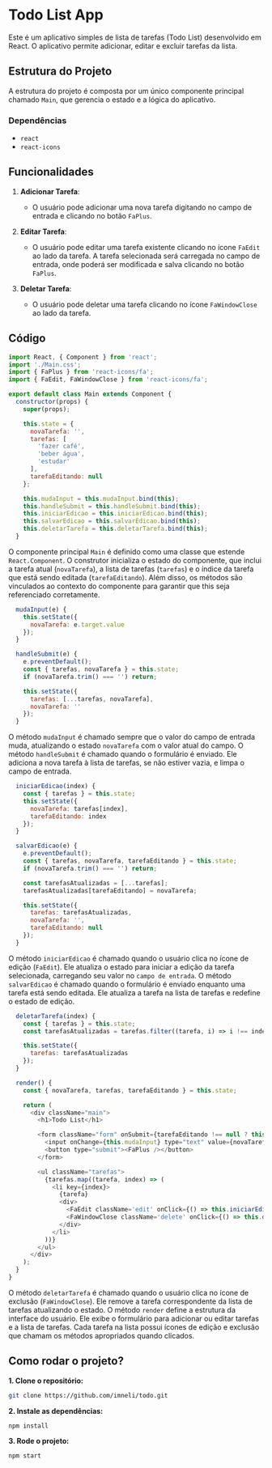 # Todo List App

Este é um aplicativo simples de lista de tarefas (Todo List) desenvolvido em React. O aplicativo permite adicionar, editar e excluir tarefas da lista.

## Estrutura do Projeto

A estrutura do projeto é composta por um único componente principal chamado `Main`, que gerencia o estado e a lógica do aplicativo.

### Dependências

- `react`
- `react-icons`

## Funcionalidades

1. **Adicionar Tarefa**:
   - O usuário pode adicionar uma nova tarefa digitando no campo de entrada e clicando no botão `FaPlus`.

2. **Editar Tarefa**:
   - O usuário pode editar uma tarefa existente clicando no ícone `FaEdit` ao lado da tarefa. A tarefa selecionada será carregada no campo de entrada, onde poderá ser modificada e salva clicando no botão `FaPlus`.

3. **Deletar Tarefa**:
   - O usuário pode deletar uma tarefa clicando no ícone `FaWindowClose` ao lado da tarefa.

## Código

```javascript
import React, { Component } from 'react';
import './Main.css';
import { FaPlus } from 'react-icons/fa';
import { FaEdit, FaWindowClose } from 'react-icons/fa';

export default class Main extends Component {
  constructor(props) {
    super(props);

    this.state = {
      novaTarefa: '',
      tarefas: [
        'fazer café',
        'beber água',
        'estudar'
      ],
      tarefaEditando: null
    };

    this.mudaInput = this.mudaInput.bind(this);
    this.handleSubmit = this.handleSubmit.bind(this);
    this.iniciarEdicao = this.iniciarEdicao.bind(this);
    this.salvarEdicao = this.salvarEdicao.bind(this);
    this.deletarTarefa = this.deletarTarefa.bind(this);
  }
```

O componente principal `Main` é definido como uma classe que estende `React.Component`. O construtor inicializa o estado do componente, que inclui a tarefa atual (`novaTarefa`), a lista de tarefas (`tarefas`) e o índice da tarefa que está sendo editada (`tarefaEditando`). Além disso, os métodos são vinculados ao contexto do componente para garantir que this seja referenciado corretamente.

```js
  mudaInput(e) {
    this.setState({
      novaTarefa: e.target.value
    });
  }

  handleSubmit(e) {
    e.preventDefault();
    const { tarefas, novaTarefa } = this.state;
    if (novaTarefa.trim() === '') return;

    this.setState({
      tarefas: [...tarefas, novaTarefa],
      novaTarefa: ''
    });
  }
```

O método `mudaInput` é chamado sempre que o valor do campo de entrada muda, atualizando o estado `novaTarefa` com o valor atual do campo. O método `handleSubmit` é chamado quando o formulário é enviado. Ele adiciona a nova tarefa à lista de tarefas, se não estiver vazia, e limpa o campo de entrada.

```js
  iniciarEdicao(index) {
    const { tarefas } = this.state;
    this.setState({
      novaTarefa: tarefas[index],
      tarefaEditando: index
    });
  }

  salvarEdicao(e) {
    e.preventDefault();
    const { tarefas, novaTarefa, tarefaEditando } = this.state;
    if (novaTarefa.trim() === '') return;

    const tarefasAtualizadas = [...tarefas];
    tarefasAtualizadas[tarefaEditando] = novaTarefa;

    this.setState({
      tarefas: tarefasAtualizadas,
      novaTarefa: '',
      tarefaEditando: null
    });
  }
```

O método `iniciarEdicao` é chamado quando o usuário clica no ícone de edição (`FaEdit`). Ele atualiza o estado para iniciar a edição da tarefa selecionada, carregando seu valor no `campo de entrada`. O método `salvarEdicao` é chamado quando o formulário é enviado enquanto uma tarefa está sendo editada. Ele atualiza a tarefa na lista de tarefas e redefine o estado de edição.

```js
  deletarTarefa(index) {
    const { tarefas } = this.state;
    const tarefasAtualizadas = tarefas.filter((tarefa, i) => i !== index);

    this.setState({
      tarefas: tarefasAtualizadas
    });
  }

  render() {
    const { novaTarefa, tarefas, tarefaEditando } = this.state;

    return (
      <div className="main">
        <h1>Todo List</h1>

        <form className="form" onSubmit={tarefaEditando !== null ? this.salvarEdicao : this.handleSubmit}>
          <input onChange={this.mudaInput} type="text" value={novaTarefa} />
          <button type="submit"><FaPlus /></button>
        </form>

        <ul className="tarefas">
          {tarefas.map((tarefa, index) => (
            <li key={index}>
              {tarefa}
              <div>
                <FaEdit className='edit' onClick={() => this.iniciarEdicao(index)} />
                <FaWindowClose className='delete' onClick={() => this.deletarTarefa(index)} />
              </div>
            </li>
          ))}
        </ul>
      </div>
    );
  }
}
```

O método `deletarTarefa` é chamado quando o usuário clica no ícone de exclusão (`FaWindowClose`). Ele remove a tarefa correspondente da lista de tarefas atualizando o estado. O método `render` define a estrutura da interface do usuário. Ele exibe o formulário para adicionar ou editar tarefas e a lista de tarefas. Cada tarefa na lista possui ícones de edição e exclusão que chamam os métodos apropriados quando clicados.

## Como rodar o projeto?

**1. Clone o repositório:**

```bash
git clone https://github.com/imneli/todo.git
```

**2. Instale as dependências:**

```bash
npm install
```

**3. Rode o projeto:**

```bash
npm start
```


